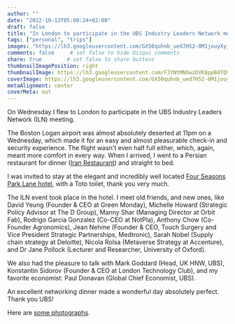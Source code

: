 ```yaml
---
author: ""
date: "2022-10-13T05:00:24+02:00"
draft: false
title: "In London to participate in the UBS Industry Leaders Network meeting"
tags: ["personal", "trips"]
images: "https://lh3.googleusercontent.com/GX50quhnb_ued7H52-0M1jouyXyjIZ7jyM0KTBhs9_EmrTF1PMD9Nm98hX6OIk_xSUnHRWUoH_bOv23Ww4qs5yBlm4PVYTW113kWU-iVchS27PJfZ7sfeGCdm-1T5Qro7NvxnKFfrXU=w2400"
comments: false     # set false to hide Disqus comments
share: true        # set false to share buttons
thumbnailImagePosition: right
thumbnailImage: https://lh3.googleusercontent.com/FJYNtMNXwzDVK8ppB4TQVKc6BOfc_AQId0peMGcUDLQr-jR8nK5pTiLwH-hUCIe6J7xLHzU1kB5PlyZYAL_Ws4xeK8MdwgvNTY1wTkHtMmXHa_9sxDG9ujz-pjxluj69hyx1XRl7NTY=w2400
coverImage: https://lh3.googleusercontent.com/GX50quhnb_ued7H52-0M1jouyXyjIZ7jyM0KTBhs9_EmrTF1PMD9Nm98hX6OIk_xSUnHRWUoH_bOv23Ww4qs5yBlm4PVYTW113kWU-iVchS27PJfZ7sfeGCdm-1T5Qro7NvxnKFfrXU=w2400
metaAlignment: center
coverMeta: out
---
```


On Wednesday I flew to London to participate in the UBS Industry Leaders Network (ILN) meeting.

<!--more-->

The Boston Logan airport was almost absolutely deserted at 11pm on a Wednesday, which made it for an easy and almost pleasurable check-in and security experience. The flight wasn't even half full either, which, again, meant more comfort in every way. When I arrived, I went to a Persian restaurant for dinner ([Iran Restaurant](https://www.iranrestaurant.co.uk/)) and straight to bed.

I was invited to stay at the elegant and incredibly well located [Four Seasons Park Lane hotel](https://www.fourseasons.com/london/), with a Toto toilet, thank you very much. 

The ILN event took place in the hotel. I meet old friends, and new ones, like David Yeung (Founder & CEO at Green Monday), Michelle Howard (Strategic Policy Advisor at The D Group), Manny Shar (Managing Director at Orbit Fab), Rodrigo Garcia Gonzalez (Co-CEO at NotPla), Anthony Chow (Co-Founder Agronomics), Jean Nehme (Founder & CEO, Touch Surgery and Vice President Strategic Partnerships, Medtronic), Sarah Nobel (Supply chain strategy at Deloitte), Nicola Rolsa (Metaverse Strategy at Accenture), and Dr Jane Pollock (Lecturer and Researcher, University of Oxford).

We also had the pleasure to talk with Mark Goddard (Head, UK HNW, UBS), Konstantin Sidorov (Founder & CEO at London Technology Club), and my favorite economist: Paul Donavan (Global Chief Economist, UBS).

An excellent networking dinner made a wonderful day absolutely perfect. Thank you UBS!

Here are [some photographs](https://photos.app.goo.gl/7vWjd58LTfyqPsnW8).